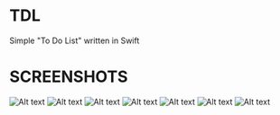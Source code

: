 TDL
===

Simple "To Do List" written in Swift

SCREENSHOTS
===

![Alt text](http://1.ii.gl/5hJ53mjm8.png?raw=true "Optional title")
![Alt text](http://1.ii.gl/yntd9jtaI.png?raw=true "Optional title")
![Alt text](http://1.ii.gl/xUKBaHE5l.png?raw=true "Optional title")
![Alt text](http://1.ii.gl/wbhsDMqh-.png?raw=true "Optional title")
![Alt text](http://1.ii.gl/_4CA6jAc.png?raw=true "Optional title")
![Alt text](http://1.ii.gl/_oinA7asD.png?raw=true "Optional title")
![Alt text](http://1.ii.gl/-ReSpqDW6.png?raw=true "Optional title")


